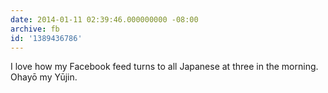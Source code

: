 ```yaml
---
date: 2014-01-11 02:39:46.000000000 -08:00
archive: fb
id: '1389436786'
---
```


I love how my Facebook feed turns to all Japanese at three in the morning. Ohayō my Yūjin.
